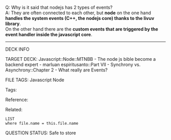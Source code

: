Q: Why is it said that nodejs has 2 types of events?  
A: They are often connected to each other, but **node** on the one hand **handles the system events (C++, the nodejs core) thanks to the livuv library**.  
On the other hand there are the **custom events that are triggered by the event handler inside the javascript core**.
<!--ID: 1690389246852-->

---

DECK INFO

TARGET DECK: Javascript::Node::MTNBB - The node js bible become a backend expert - marluan espiritusanto::Part VII - Synchrony vs. Asynchrony::Chapter 2 - What really are Events?

FILE TAGS: Javascript Node

Tags:

Reference:

Related:

```dataview
LIST
where file.name = this.file.name
```

QUESTION STATUS: Safe to store